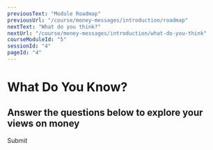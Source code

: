 ```yaml
---
previousText: "Module Roadmap"
previousUrl: "/course/money-messages/introduction/roadmap"
nextText: "What do you think?"
nextUrl: "/course/money-messages/introduction/what-do-you-think"
courseModuleId: "5"
sessionId: "4"
pageId: "4"
---
```



# What Do You Know?
## Answer the questions below to explore your views on money

<sparkle-quiz question-id="101"></sparkle-quiz>
<sparkle-quiz question-id="102"></sparkle-quiz>
<sparkle-quiz question-id="103"></sparkle-quiz>
<sparkle-quiz question-id="104"></sparkle-quiz>
<sparkle-button primary round>Submit</sparkle-button>
